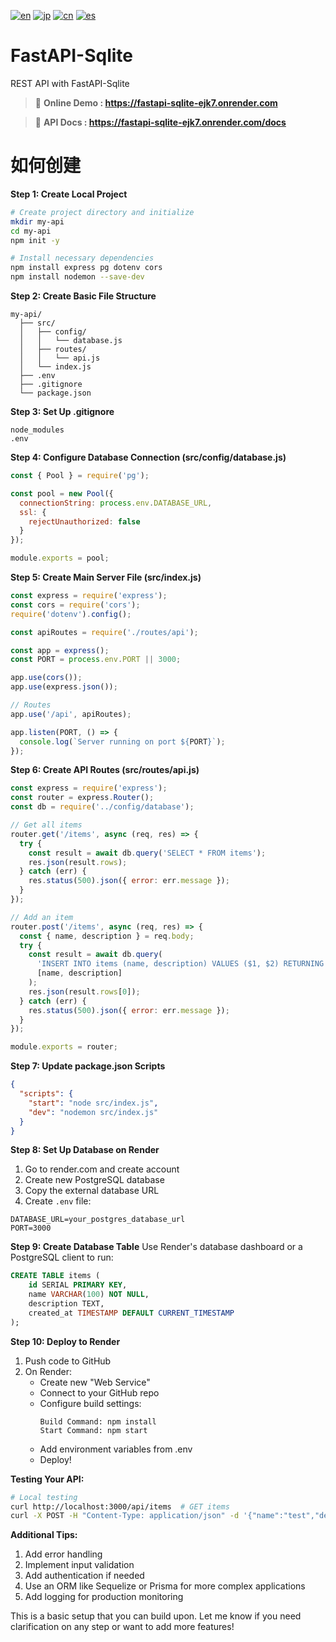 [![en](https://img.shields.io/badge/lang-en-blue.svg)](https://github.com/RomaruDaze/fastAPI-Sqlite/blob/main/README.md) [![jp](https://img.shields.io/badge/lang-jp-red.svg)](https://github.com/RomaruDaze/fastAPI-Sqlite/blob/main/README.jp.md) [![cn](https://img.shields.io/badge/lang-cn-green.svg)](https://github.com/RomaruDaze/fastAPI-Sqlite/blob/main/README.cn.md) [![es](https://img.shields.io/badge/lang-es-yellow.svg)](https://github.com/RomaruDaze/fastAPI-Sqlite/blob/main/README.es.md)

# FastAPI-Sqlite

REST API with FastAPI-Sqlite

> 🚀 **Online Demo : https://fastapi-sqlite-ejk7.onrender.com**

> 📖 **API Docs : https://fastapi-sqlite-ejk7.onrender.com/docs**

# 如何创建

**Step 1: Create Local Project**

```bash
# Create project directory and initialize
mkdir my-api
cd my-api
npm init -y

# Install necessary dependencies
npm install express pg dotenv cors
npm install nodemon --save-dev
```

**Step 2: Create Basic File Structure**

```plaintext
my-api/
  ├── src/
  │   ├── config/
  │   │   └── database.js
  │   ├── routes/
  │   │   └── api.js
  │   └── index.js
  ├── .env
  ├── .gitignore
  └── package.json
```

**Step 3: Set Up .gitignore**

```gitignore
node_modules
.env
```

**Step 4: Configure Database Connection (src/config/database.js)**

```javascript:src/config/database.js
const { Pool } = require('pg');

const pool = new Pool({
  connectionString: process.env.DATABASE_URL,
  ssl: {
    rejectUnauthorized: false
  }
});

module.exports = pool;
```

**Step 5: Create Main Server File (src/index.js)**

```javascript:src/index.js
const express = require('express');
const cors = require('cors');
require('dotenv').config();

const apiRoutes = require('./routes/api');

const app = express();
const PORT = process.env.PORT || 3000;

app.use(cors());
app.use(express.json());

// Routes
app.use('/api', apiRoutes);

app.listen(PORT, () => {
  console.log(`Server running on port ${PORT}`);
});
```

**Step 6: Create API Routes (src/routes/api.js)**

```javascript:src/routes/api.js
const express = require('express');
const router = express.Router();
const db = require('../config/database');

// Get all items
router.get('/items', async (req, res) => {
  try {
    const result = await db.query('SELECT * FROM items');
    res.json(result.rows);
  } catch (err) {
    res.status(500).json({ error: err.message });
  }
});

// Add an item
router.post('/items', async (req, res) => {
  const { name, description } = req.body;
  try {
    const result = await db.query(
      'INSERT INTO items (name, description) VALUES ($1, $2) RETURNING *',
      [name, description]
    );
    res.json(result.rows[0]);
  } catch (err) {
    res.status(500).json({ error: err.message });
  }
});

module.exports = router;
```

**Step 7: Update package.json Scripts**

```json:package.json
{
  "scripts": {
    "start": "node src/index.js",
    "dev": "nodemon src/index.js"
  }
}
```

**Step 8: Set Up Database on Render**

1. Go to render.com and create account
2. Create new PostgreSQL database
3. Copy the external database URL
4. Create `.env` file:

```plaintext:.env
DATABASE_URL=your_postgres_database_url
PORT=3000
```

**Step 9: Create Database Table**
Use Render's database dashboard or a PostgreSQL client to run:

```sql
CREATE TABLE items (
    id SERIAL PRIMARY KEY,
    name VARCHAR(100) NOT NULL,
    description TEXT,
    created_at TIMESTAMP DEFAULT CURRENT_TIMESTAMP
);
```

**Step 10: Deploy to Render**

1. Push code to GitHub
2. On Render:
   - Create new "Web Service"
   - Connect to your GitHub repo
   - Configure build settings:
     ```plaintext
     Build Command: npm install
     Start Command: npm start
     ```
   - Add environment variables from .env
   - Deploy!

**Testing Your API:**

```bash
# Local testing
curl http://localhost:3000/api/items  # GET items
curl -X POST -H "Content-Type: application/json" -d '{"name":"test","description":"test desc"}' http://localhost:3000/api/items  # POST item
```

**Additional Tips:**

1. Add error handling
2. Implement input validation
3. Add authentication if needed
4. Use an ORM like Sequelize or Prisma for more complex applications
5. Add logging for production monitoring

This is a basic setup that you can build upon. Let me know if you need clarification on any step or want to add more features!
